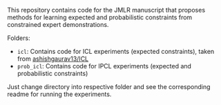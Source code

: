 This repository contains code for the JMLR manuscript that proposes methods for learning expected and probabilistic constraints from constrained expert demonstrations.

Folders:
- `icl`: Contains code for ICL experiments (expected constraints), taken from [ashishgaurav13/ICL](https://github.com/ashishgaurav13/ICL)
- `prob_icl`: Contains code for IPCL experiments (expected and probabilistic constraints)

Just change directory into respective folder and see the corresponding readme for running the experiments.